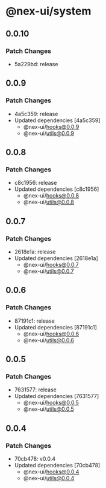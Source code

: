 # @nex-ui/system

## 0.0.10

### Patch Changes

- 5a229bd: release

## 0.0.9

### Patch Changes

- 4a5c359: release
- Updated dependencies [4a5c359]
  - @nex-ui/hooks@0.0.9
  - @nex-ui/utils@0.0.9

## 0.0.8

### Patch Changes

- c8c1956: release
- Updated dependencies [c8c1956]
  - @nex-ui/hooks@0.0.8
  - @nex-ui/utils@0.0.8

## 0.0.7

### Patch Changes

- 2618e1a: release
- Updated dependencies [2618e1a]
  - @nex-ui/hooks@0.0.7
  - @nex-ui/utils@0.0.7

## 0.0.6

### Patch Changes

- 87191c1: release
- Updated dependencies [87191c1]
  - @nex-ui/hooks@0.0.6
  - @nex-ui/utils@0.0.6

## 0.0.5

### Patch Changes

- 7631577: release
- Updated dependencies [7631577]
  - @nex-ui/hooks@0.0.5
  - @nex-ui/utils@0.0.5

## 0.0.4

### Patch Changes

- 70cb478: v0.0.4
- Updated dependencies [70cb478]
  - @nex-ui/hooks@0.0.4
  - @nex-ui/utils@0.0.4
